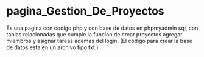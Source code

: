 # pagina_Gestion_De_Proyectos
Es una pagina con codigo php y con base de datos en phpmyadmin sql, con tablas relacionadas que cumple la funcion de crear proyectos agregar miembros y asignar tareas ademas del login.
(El codigo para crear la base de datos esta en un archivo tipo txt.)
